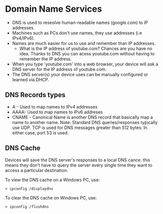 # Domain Name Services
- DNS is used to reseolve human-readable names (google.com) to IP addresses.
- Machines such as PCs don't use names, they use addresses (i.e IPv4/IPv6).
- Names are much easier for us to use and remember than IP addresses.
    - What is the IP address of youtube.com? Chances are you have no idea. Thanks to DNS you can acess youtube.com without having to remember the IP address.
- When you type 'youtube.com' into a web browser, your device will ask a DNS server for the IP address of youtube.com.
- The DNS server(s) your device uses can be manually configured or learned via DHCP.


## DNS Records types 
- A - Used to map names to IPv4 addresses
- AAAA- Used to map names to IPv6 addreses
- CNAME - Canonical Name is another DNS record that basically map a name to another name.
Note: Standard DNS queries/responses typically use UDP. TCP is used for DNS messages greater than 512 bytes. In either case, port 53 is used.

## DNS Cache
Devices will save the DNS server's responses to a local DNS cance. this means they don't have to query the server every single time they want to access a particular destination.

To view the DNS cache on a Windows PC, use:
```
> ipconfig /displaydns
```

To clear the DNS cache on Windows PC, use:
```
> ipconfig /flushdns
```